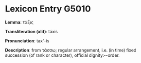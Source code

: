 # Lexicon Entry G5010

**Lemma**: τάξις

**Transliteration (xlit)**: táxis

**Pronunciation**: tax'-is

**Description**:
from τάσσω; regular arrangement, i.e. (in time) fixed succession (of rank or character), official dignity:--order.
